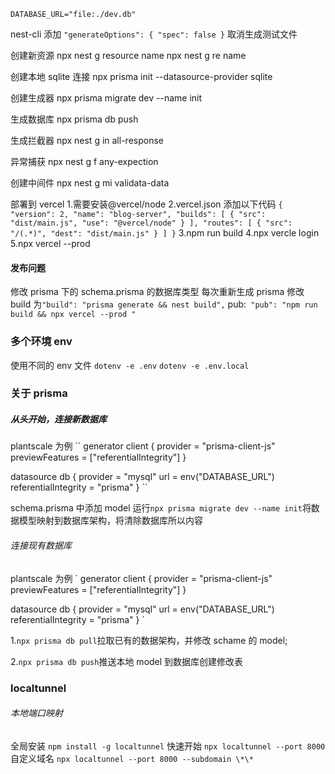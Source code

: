 <!--
 * @Author: L5250
 * @Description:
 * @Date: 2022-07-01 15:12:40
 * @LastEditors: L5250
 * @LastEditTime: 2022-08-04 09:56:25
-->

`DATABASE_URL="file:./dev.db"`

nest-cli 添加
`"generateOptions": { "spec": false }`
取消生成测试文件

创建新资源
npx nest g resource name
npx nest g re name

创建本地 sqlite 连接
npx prisma init --datasource-provider sqlite

创建生成器
npx prisma migrate dev --name init

生成数据库
npx prisma db push

生成拦截器
npx nest g in all-response

异常捕获
npx nest g f any-expection

创建中间件
npx nest g mi validata-data

部署到 vercel 1.需要安装@vercel/node
2.vercel.json 添加以下代码
`{ "version": 2, "name": "blog-server", "builds": [ { "src": "dist/main.js", "use": "@vercel/node" } ], "routes": [ { "src": "/(.*)", "dest": "dist/main.js" } ] }`
3.npm run build
4.npx vercle login
5.npx vercel --prod

#### 发布问题

修改 prisma 下的 schema.prisma 的数据库类型
每次重新生成 prisma
修改 build 为`"build": "prisma generate && nest build",`
pub:` "pub": "npm run build && npx vercel --prod "`

### 多个环境 env

使用不同的 env 文件
`dotenv -e .env`
`dotenv -e .env.local`

### 关于 prisma

##### 从头开始，连接新数据库

plantscale 为例
``
generator client {
provider = "prisma-client-js"
previewFeatures = ["referentialIntegrity"]
}

datasource db {
provider = "mysql"
url = env("DATABASE_URL")
referentialIntegrity = "prisma"
}
``

schema.prisma 中添加 model 运行`npx prisma migrate dev --name init`将数据模型映射到数据库架构，将清除数据库所以内容

###### 连接现有数据库

plantscale 为例
`
generator client {
provider = "prisma-client-js"
previewFeatures = ["referentialIntegrity"]
}

datasource db {
provider = "mysql"
url = env("DATABASE_URL")
referentialIntegrity = "prisma"
}
`

1.`npx prisma db pull`拉取已有的数据架构，并修改 schame 的 model;

2.`npx prisma db push`推送本地 model 到数据库创建修改表

### localtunnel

###### 本地端口映射

全局安装
`npm install -g localtunnel`
快速开始
`npx localtunnel --port 8000`
自定义域名
`npx localtunnel --port 8000 --subdomain \*\*`
